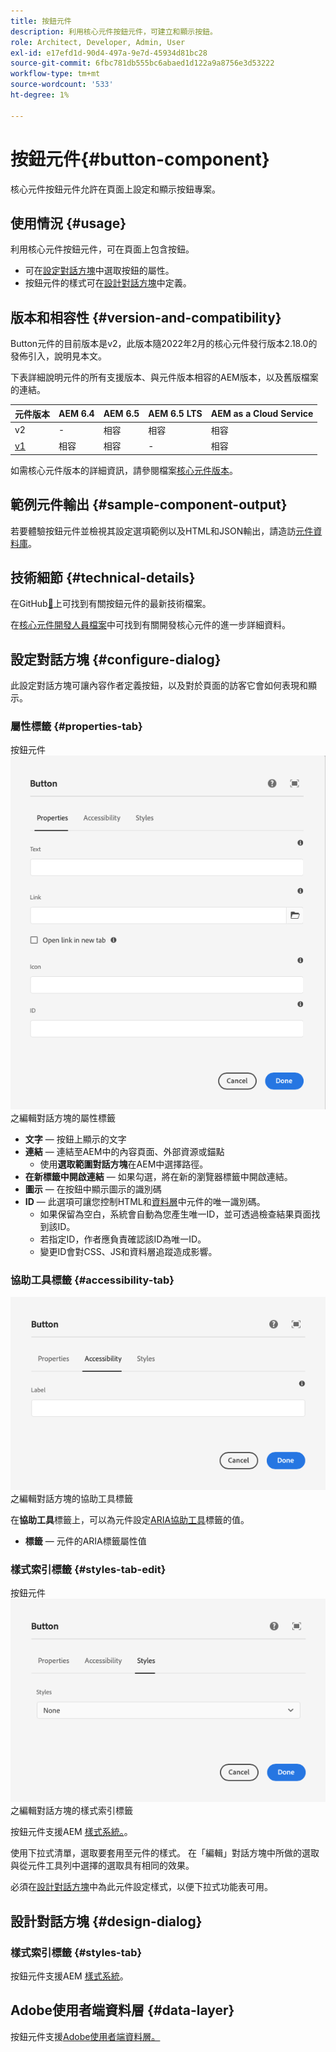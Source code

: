 ```yaml
---
title: 按鈕元件
description: 利用核心元件按鈕元件，可建立和顯示按鈕。
role: Architect, Developer, Admin, User
exl-id: e17efd1d-90d4-497a-9e7d-45934d81bc28
source-git-commit: 6fbc781db555bc6abaed1d122a9a8756e3d53222
workflow-type: tm+mt
source-wordcount: '533'
ht-degree: 1%

---
```


# 按鈕元件{#button-component}

核心元件按鈕元件允許在頁面上設定和顯示按鈕專案。

## 使用情況 {#usage}

利用核心元件按鈕元件，可在頁面上包含按鈕。

* 可在[設定對話方塊](#configure-dialog)中選取按鈕的屬性。
* 按鈕元件的樣式可在[設計對話方塊](#design-dialog)中定義。

## 版本和相容性 {#version-and-compatibility}

Button元件的目前版本是v2，此版本隨2022年2月的核心元件發行版本2.18.0的發佈引入，說明見本文。

下表詳細說明元件的所有支援版本、與元件版本相容的AEM版本，以及舊版檔案的連結。

| 元件版本 | AEM 6.4 | AEM 6.5 | AEM 6.5 LTS | AEM as a Cloud Service  |
|--- |--- |---|---|---|
| v2 | - | 相容 | 相容 | 相容 |
| [v1](v1/button.md) | 相容 | 相容 | - | 相容 |

如需核心元件版本的詳細資訊，請參閱檔案[核心元件版本](/help/versions.md)。

## 範例元件輸出 {#sample-component-output}

若要體驗按鈕元件並檢視其設定選項範例以及HTML和JSON輸出，請造訪[元件資料庫](https://adobe.com/go/aem_cmp_library_button)。

## 技術細節 {#technical-details}

在GitHub[&#128279;](https://adobe.com/go/aem_cmp_tech_button_v2)上可找到有關按鈕元件的最新技術檔案。

在[核心元件開發人員檔案](/help/developing/overview.md)中可找到有關開發核心元件的進一步詳細資料。

## 設定對話方塊 {#configure-dialog}

此設定對話方塊可讓內容作者定義按鈕，以及對於頁面的訪客它會如何表現和顯示。

### 屬性標籤 {#properties-tab}

按鈕元件![&#128279;](/help/assets/button-edit-properties.png)之編輯對話方塊的屬性標籤

* **文字** — 按鈕上顯示的文字
* **連結** — 連結至AEM中的內容頁面、外部資源或錨點
   * 使用&#x200B;**選取範圍對話方塊**&#x200B;在AEM中選擇路徑。
* **在新標籤中開啟連結** — 如果勾選，將在新的瀏覽器標籤中開啟連結。
* **圖示** — 在按鈕中顯示圖示的識別碼
* **ID** — 此選項可讓您控制HTML和[資料層](/help/developing/data-layer/overview.md)中元件的唯一識別碼。
   * 如果保留為空白，系統會自動為您產生唯一ID，並可透過檢查結果頁面找到該ID。
   * 若指定ID，作者應負責確認該ID為唯一ID。
   * 變更ID會對CSS、JS和資料層追蹤造成影響。

### 協助工具標籤 {#accessibility-tab}

![按鈕元件](/help/assets/button-edit-accessibility.png)之編輯對話方塊的協助工具標籤

在&#x200B;**協助工具**&#x200B;標籤上，可以為元件設定[ARIA協助工具](https://www.w3.org/WAI/standards-guidelines/aria/)標籤的值。

* **標籤** — 元件的ARIA標籤屬性值

### 樣式索引標籤 {#styles-tab-edit}

按鈕元件![&#128279;](/help/assets/button-edit-styles.png)之編輯對話方塊的樣式索引標籤

按鈕元件支援AEM [樣式系統。](/help/get-started/authoring.md#component-styling)。

使用下拉式清單，選取要套用至元件的樣式。 在「編輯」對話方塊中所做的選取與從元件工具列中選擇的選取具有相同的效果。

必須在[設計對話方塊](#design-dialog)中為此元件設定樣式，以便下拉式功能表可用。

## 設計對話方塊 {#design-dialog}

### 樣式索引標籤 {#styles-tab}

按鈕元件支援AEM [樣式系統](/help/get-started/authoring.md#component-styling)。

## Adobe使用者端資料層 {#data-layer}

按鈕元件支援[Adobe使用者端資料層。](/help/developing/data-layer/overview.md)
